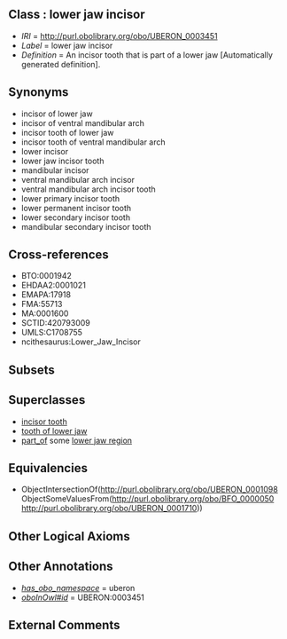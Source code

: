 
## Class : lower jaw incisor

 * *IRI* = http://purl.obolibrary.org/obo/UBERON_0003451
 * *Label* = lower jaw incisor
 * *Definition* = An incisor tooth that is part of a lower jaw [Automatically generated definition].

## Synonyms

 * incisor of lower jaw
 * incisor of ventral mandibular arch
 * incisor tooth of lower jaw
 * incisor tooth of ventral mandibular arch
 * lower incisor
 * lower jaw incisor tooth
 * mandibular incisor
 * ventral mandibular arch incisor
 * ventral mandibular arch incisor tooth
 * lower primary incisor tooth
 * lower permanent incisor tooth
 * lower secondary incisor tooth
 * mandibular secondary incisor tooth

## Cross-references

 * BTO:0001942
 * EHDAA2:0001021
 * EMAPA:17918
 * FMA:55713
 * MA:0001600
 * SCTID:420793009
 * UMLS:C1708755
 * ncithesaurus:Lower_Jaw_Incisor

## Subsets


## Superclasses

 * [incisor tooth](../../UBERON/98/UBERON_0001098.md)
 * [tooth of lower jaw](../../UBERON/68/UBERON_0003268.md)
 * [part_of](../../BFO/50/BFO_0000050.md) some [lower jaw region](../../UBERON/10/UBERON_0001710.md)

## Equivalencies

 * ObjectIntersectionOf(<http://purl.obolibrary.org/obo/UBERON_0001098> ObjectSomeValuesFrom(<http://purl.obolibrary.org/obo/BFO_0000050> <http://purl.obolibrary.org/obo/UBERON_0001710>))

## Other Logical Axioms


## Other Annotations

 * *[has_obo_namespace](../../ce/oboInOwl#hasOBONamespace.md)* = uberon
 * *[oboInOwl#id](../../id/oboInOwl#id.md)* = UBERON:0003451

## External Comments

